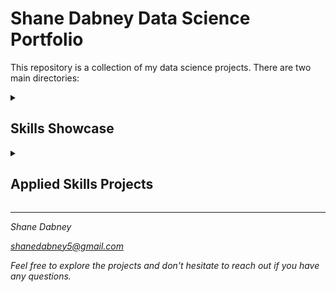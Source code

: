 # Shane Dabney Data Science Portfolio

This repository is a collection of my data science projects. There are two main directories:

<details>
  <summary><h2>Skills Showcase</h2></summary>

  The Skills Showcase directory contains several machine learning projects that I've built from scratch. The following algorithms are included:  
  - Linear Regression
  - Logistic Regression
  - K Nearest Neighbors
</details>
 
<details>
  <summary><h2>Applied Skills Projects</h2></summary>

  This directory contains projects that demonstrate my ability to apply various data science skills and techniques. The projects in this directory include:
  
    <summary><h4>Color Palette Extractor</h4></summary>
  
    A Python script that extracts color palettes from images. This project also includes an explanatory Jupyter Notebook that walks through the process and provides visualizations of the results.
  </details>

</details>


---

*Shane Dabney*

*shanedabney5@gmail.com*

_Feel free to explore the projects and don't hesitate to reach out if you have any questions._
